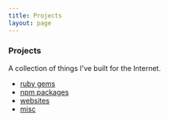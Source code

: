 ```yaml
---
title: Projects
layout: page
---
```


### Projects

A collection of things I've built for the Internet.

* [ruby gems](/projects/gems)
* [npm packages](/projects/npm)
* [websites](/projects/websites)
* [misc](/projects/misc)
